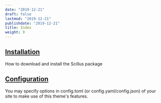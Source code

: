 ```yaml
---
date: "2019-12-21"
draft: false
lastmod: "2019-12-21"
publishdate: "2019-12-21"
title: Index
weight: 9
---
```


## [Installation](./installation)

How to download and install the Scillus package

## [Configuration](./configuration)

You may specify options in config.toml (or config.yaml/config.json) of your site to make use of this theme's features.
